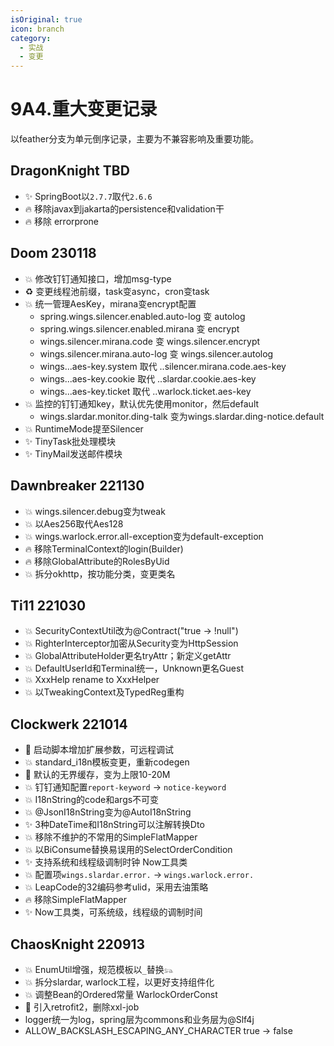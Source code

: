 ```yaml
---
isOriginal: true
icon: branch
category:
  - 实战
  - 变更
---
```


# 9A4.重大变更记录

以feather分支为单元倒序记录，主要为不兼容影响及重要功能。

## DragonKnight TBD

* ✨ SpringBoot以`2.7.7`取代`2.6.6`
* 🔥 移除javax到jakarta的persistence和validation干
* 🔥 移除 errorprone

## Doom 230118

* 💥 修改钉钉通知接口，增加msg-type
* ♻️ 变更线程池前缀，task变async，cron变task
* 💥 统一管理AesKey，mirana变encrypt配置
  - spring.wings.silencer.enabled.auto-log 变 autolog
  - spring.wings.silencer.enabled.mirana 变 encrypt
  - wings.silencer.mirana.code 变 wings.silencer.encrypt
  - wings.silencer.mirana.auto-log 变 wings.silencer.autolog
  - wings...aes-key.system 取代 ..silencer.mirana.code.aes-key
  - wings...aes-key.cookie 取代 ..slardar.cookie.aes-key
  - wings...aes-key.ticket 取代 ..warlock.ticket.aes-key
* 💥 监控的钉钉通知key，默认优先使用monitor，然后default
  - wings.slardar.monitor.ding-talk 变为wings.slardar.ding-notice.default
* 💥 RuntimeMode提至Silencer
* ✨ TinyTask批处理模块
* ✨ TinyMail发送邮件模块

## Dawnbreaker 221130

* 💥 wings.silencer.debug变为tweak
* 💥 以Aes256取代Aes128
* 💥 wings.warlock.error.all-exception变为default-exception
* 🔥 移除TerminalContext的login(Builder)
* 🔥 移除GlobalAttribute的RolesByUid
* 💥 拆分okhttp，按功能分类，变更类名

## Ti11 221030

* 💥 SecurityContextUtil改为@Contract("true -> !null")
* 💥 RighterInterceptor加密从Security变为HttpSession
* 💥 GlobalAttributeHolder更名tryAttr；新定义getAttr
* 💥 DefaultUserId和Terminal统一，Unknown更名Guest
* 💥 XxxHelp rename to XxxHelper
* 💥 以TweakingContext及TypedReg重构

## Clockwerk 221014

* 🚀 启动脚本增加扩展参数，可远程调试
* 💥 standard_i18n模板变更，重新codegen
* 🔧 默认的无界缓存，变为上限10-20M
* 💥 钉钉通知配置`report-keyword` → `notice-keyword`
* 💥 I18nString的code和args不可变
* 💥 @JsonI18nString变为@AutoI18nString
* ✨ 3种DateTime和I18nString可以注解转换Dto
* 💥 移除不维护的不常用的SimpleFlatMapper
* 💥 以BiConsume替换易误用的SelectOrderCondition
* ✨ 支持系统和线程级调制时钟 Now工具类
* 💥 配置项`wings.slardar.error.` → `wings.warlock.error.`
* 💥 LeapCode的32编码参考ulid，采用去油策略
* 🔥 移除SimpleFlatMapper
* ✨ Now工具类，可系统级，线程级的调制时间

## ChaosKnight 220913

* 💥 EnumUtil增强，规范模板以`_`替换`𓃬`
* 💥 拆分slardar, warlock工程，以更好支持组件化
* 💥 调整Bean的Ordered常量 WarlockOrderConst
* 📌 引入retrofit2，删除xxl-job
* logger统一为log，spring层为commons和业务层为@Slf4j
* ALLOW_BACKSLASH_ESCAPING_ANY_CHARACTER true → false
